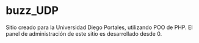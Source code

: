 buzz_UDP
========

Sitio creado para la Universidad Diego Portales, utilizando POO de PHP. 
El panel de administración de este sitio es desarrollado desde 0.

